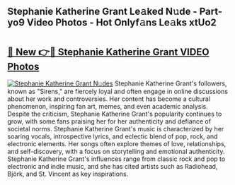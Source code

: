 ## Stephanie Katherine Grant Le𝚊ked N𝚞de - Part-yo9 Video Photos - Hot Onlyf𝚊ns Le𝚊ks xtUo2

# <h2><a href="http://ab55732.deff.icu/?id=Stephanie+Katherine+Grant">🔗 New 👉🔴 Stephanie Katherine Grant VIDEO Photos</a></h2>

[![Stephanie Katherine Grant N𝚞des](https://i.imgur.com/rIISA9y.gif)](http://ab55732.deff.icu/?id=Stephanie+Katherine+Grant)
Stephanie Katherine Grant's followers, known as "Sirens," are fiercely loyal and often engage in online discussions about her work and controversies. Her content has become a cultural phenomenon, inspiring fan art, memes, and even academic analysis. Despite the criticism, Stephanie Katherine Grant's popularity continues to grow, with some fans praising her for her authenticity and defiance of societal norms. Stephanie Katherine Grant's music is characterized by her soaring vocals, introspective lyrics, and eclectic blend of pop, rock, and electronic elements. Her songs often explore themes of love, relationships, and self-discovery, with a focus on storytelling and emotional authenticity. Stephanie Katherine Grant's influences range from classic rock and pop to electronic and indie music, and she has cited artists such as Radiohead, Björk, and St. Vincent as key inspirations.
